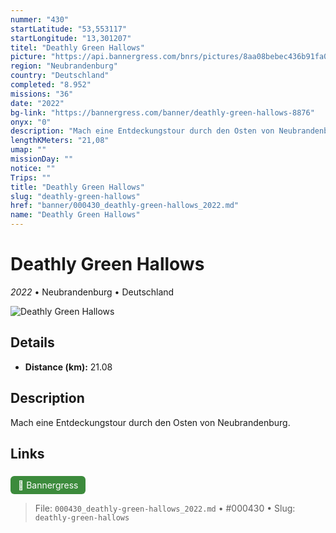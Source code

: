 ```yaml
---
nummer: "430"
startLatitude: "53,553117"
startLongitude: "13,301207"
titel: "Deathly Green Hallows"
picture: "https://api.bannergress.com/bnrs/pictures/8aa08bebec436b91fa019ecee5ac6957"
region: "Neubrandenburg"
country: "Deutschland"
completed: "8.952"
missions: "36"
date: "2022"
bg-link: "https://bannergress.com/banner/deathly-green-hallows-8876"
onyx: "0"
description: "Mach eine Entdeckungstour durch den Osten von Neubrandenburg."
lengthKMeters: "21,08"
umap: ""
missionDay: ""
notice: ""
Trips: ""
title: "Deathly Green Hallows"
slug: "deathly-green-hallows"
href: "banner/000430_deathly-green-hallows_2022.md"
name: "Deathly Green Hallows"
---
```

# Deathly Green Hallows

*2022* • Neubrandenburg • Deutschland

![Deathly Green Hallows](https://api.bannergress.com/bnrs/pictures/8aa08bebec436b91fa019ecee5ac6957)



## Details
- **Distance (km):** 21.08






## Description
Mach eine Entdeckungstour durch den Osten von Neubrandenburg.



## Links
<a href="https://bannergress.com/banner/deathly-green-hallows-8876" style="display:inline-block;margin:6px 8px 0 0;padding:6px 12px;background:#3c8b3c;color:#fff;text-decoration:none;border-radius:6px;">🔗 Bannergress</a>




> File: `000430_deathly-green-hallows_2022.md` • #000430 • Slug: `deathly-green-hallows`
